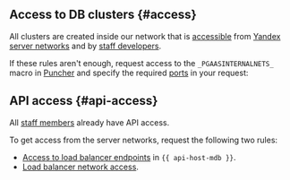 ## Access to DB clusters {#access}

All clusters are created inside our network that is [accessible](../../mdb/access.md#network-access) from [Yandex server networks](https://puncher.yandex-team.ru/?id=5ce6a766d89cb04f14acafb3) and by [staff developers](https://puncher.yandex-team.ru/?id=61f8da624928bbfd5d61d651).

If these rules aren't enough, request access to the `_PGAASINTERNALNETS_` macro in [Puncher](https://puncher.yandex-team.ru/) and specify the required [ports](../../mdb/access.md#network-access) in your request:

## API access {#api-access}

All [staff members](https://puncher.yandex-team.ru/?id=5c0e8b29d89cb045aacf1eb6) already have API access.

To get access from the server networks, request the following two rules:
* [Access to load balancer endpoints](https://puncher.yandex-team.ru/?create_destinations=gw.db.yandex-team.ru&create_locations=office,vpn&create_ports=443&create_protocol=tcp) in `{{ api-host-mdb }}`.
* [Load balancer network access](https://puncher.yandex-team.ru/?create_destinations=_CLOUD_L7_PROD_NETS_&create_locations=office,vpn&create_ports=3443&create_protocol=tcp).
